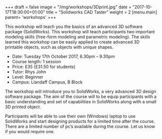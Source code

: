 +++
draft = false
image = "/img/workshops/3Dprint.jpg"
date = "2017-10-17T18:30:00+01:00"
title = "Solidworks CAD Taster"
weight = 2
[menu.main]
  parent= 'workshops'
+++

This workshop will teach you the basics of an advanced 3D software package (SolidWorks). This workshop will teach participants two important modeling skills (free-form modeling and parametric modeling). The skills learned this workshop can be easily applied to create advanced 3D printable objects, such as objects with unique shapes.

 - Date: Tuesday 17th October 2017, 6.30pm – 9.30pm
 - Course length: 1 session
 - Price: £35 (£31.50 for students)
 - Tutor: Rhys John
 - Level: Beginner
 - Campus: Llandaff Campus, B Block

The workshop will introduce you to SolidWorks, a very advanced 3D design software package. The aim of the course will to be equip participants with a basic understanding and set of capabilities in SolidWorks along with a small 3D printed object.

Participants will be able to use their own (Windows) laptop to use SolidWorks and start designing products for a limited time after the course. There are a limited number of pc’s available during the course. Let us know if you would require one.
